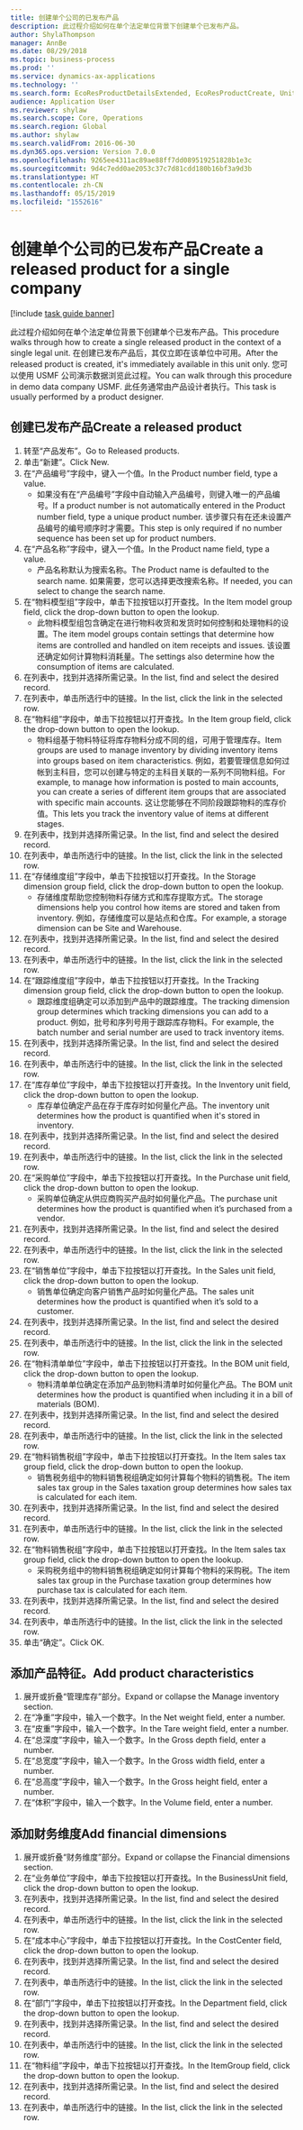 ```yaml
---
title: 创建单个公司的已发布产品
description: 此过程介绍如何在单个法定单位背景下创建单个已发布产品。
author: ShylaThompson
manager: AnnBe
ms.date: 08/29/2018
ms.topic: business-process
ms.prod: ''
ms.service: dynamics-ax-applications
ms.technology: ''
ms.search.form: EcoResProductDetailsExtended, EcoResProductCreate, UnitOfMeasureLookup, DimensionLookup
audience: Application User
ms.reviewer: shylaw
ms.search.scope: Core, Operations
ms.search.region: Global
ms.author: shylaw
ms.search.validFrom: 2016-06-30
ms.dyn365.ops.version: Version 7.0.0
ms.openlocfilehash: 9265ee4311ac89ae88ff7dd089519251828b1e3c
ms.sourcegitcommit: 9d4c7edd0ae2053c37c7d81cdd180b16bf3a9d3b
ms.translationtype: HT
ms.contentlocale: zh-CN
ms.lasthandoff: 05/15/2019
ms.locfileid: "1552616"
---
```

# <a name="create-a-released-product-for-a-single-company"></a><span data-ttu-id="36566-103">创建单个公司的已发布产品</span><span class="sxs-lookup"><span data-stu-id="36566-103">Create a released product for a single company</span></span>

[!include [task guide banner](../../includes/task-guide-banner.md)]

<span data-ttu-id="36566-104">此过程介绍如何在单个法定单位背景下创建单个已发布产品。</span><span class="sxs-lookup"><span data-stu-id="36566-104">This procedure walks through how to create a single released product in the context of a single legal unit.</span></span> <span data-ttu-id="36566-105">在创建已发布产品后，其仅立即在该单位中可用。</span><span class="sxs-lookup"><span data-stu-id="36566-105">After the released product is created,  it's immediately available in this unit only.</span></span> <span data-ttu-id="36566-106">您可以使用 USMF 公司演示数据浏览此过程。</span><span class="sxs-lookup"><span data-stu-id="36566-106">You can walk through this procedure in demo data company USMF.</span></span> <span data-ttu-id="36566-107">此任务通常由产品设计者执行。</span><span class="sxs-lookup"><span data-stu-id="36566-107">This task is usually performed by a product designer.</span></span>


## <a name="create-a-released-product"></a><span data-ttu-id="36566-108">创建已发布产品</span><span class="sxs-lookup"><span data-stu-id="36566-108">Create a released product</span></span>
1. <span data-ttu-id="36566-109">转至“产品发布”。</span><span class="sxs-lookup"><span data-stu-id="36566-109">Go to Released products.</span></span>
2. <span data-ttu-id="36566-110">单击“新建”。</span><span class="sxs-lookup"><span data-stu-id="36566-110">Click New.</span></span>
3. <span data-ttu-id="36566-111">在“产品编号”字段中，键入一个值。</span><span class="sxs-lookup"><span data-stu-id="36566-111">In the Product number field, type a value.</span></span>
    * <span data-ttu-id="36566-112">如果没有在“产品编号”字段中自动输入产品编号，则键入唯一的产品编号。</span><span class="sxs-lookup"><span data-stu-id="36566-112">If a product number is not automatically entered in the Product number field, type a unique product number.</span></span> <span data-ttu-id="36566-113">该步骤只有在还未设置产品编号的编号顺序时才需要。</span><span class="sxs-lookup"><span data-stu-id="36566-113">This step is only  required if no number sequence has been set up for product numbers.</span></span>  
4. <span data-ttu-id="36566-114">在“产品名称”字段中，键入一个值。</span><span class="sxs-lookup"><span data-stu-id="36566-114">In the Product name field, type a value.</span></span>
    * <span data-ttu-id="36566-115">产品名称默认为搜索名称。</span><span class="sxs-lookup"><span data-stu-id="36566-115">The Product name is defaulted to the search name.</span></span> <span data-ttu-id="36566-116">如果需要，您可以选择更改搜索名称。</span><span class="sxs-lookup"><span data-stu-id="36566-116">If needed, you can select to change the search name.</span></span>  
5. <span data-ttu-id="36566-117">在“物料模型组”字段中，单击下拉按钮以打开查找。</span><span class="sxs-lookup"><span data-stu-id="36566-117">In the Item model group field, click the drop-down button to open the lookup.</span></span>
    * <span data-ttu-id="36566-118">此物料模型组包含确定在进行物料收货和发货时如何控制和处理物料的设置。</span><span class="sxs-lookup"><span data-stu-id="36566-118">The item model groups contain settings that determine how items are controlled and handled on item receipts and issues.</span></span> <span data-ttu-id="36566-119">该设置还确定如何计算物料消耗量。</span><span class="sxs-lookup"><span data-stu-id="36566-119">The settings also determine how the consumption of items are calculated.</span></span>  
6. <span data-ttu-id="36566-120">在列表中，找到并选择所需记录。</span><span class="sxs-lookup"><span data-stu-id="36566-120">In the list, find and select the desired record.</span></span>
7. <span data-ttu-id="36566-121">在列表中，单击所选行中的链接。</span><span class="sxs-lookup"><span data-stu-id="36566-121">In the list, click the link in the selected row.</span></span>
8. <span data-ttu-id="36566-122">在“物料组”字段中，单击下拉按钮以打开查找。</span><span class="sxs-lookup"><span data-stu-id="36566-122">In the Item group field, click the drop-down button to open the lookup.</span></span>
    * <span data-ttu-id="36566-123">物料组基于物料特征将库存物料分成不同的组，可用于管理库存。</span><span class="sxs-lookup"><span data-stu-id="36566-123">Item groups are used to manage inventory by dividing inventory items into groups based on item characteristics.</span></span> <span data-ttu-id="36566-124">例如，若要管理信息如何过帐到主科目，您可以创建与特定的主科目关联的一系列不同物料组。</span><span class="sxs-lookup"><span data-stu-id="36566-124">For example, to manage how information is posted to main accounts, you can create a series of different item groups that are associated with specific main accounts.</span></span> <span data-ttu-id="36566-125">这让您能够在不同阶段跟踪物料的库存价值。</span><span class="sxs-lookup"><span data-stu-id="36566-125">This lets you track the inventory value of items at different stages.</span></span>  
9. <span data-ttu-id="36566-126">在列表中，找到并选择所需记录。</span><span class="sxs-lookup"><span data-stu-id="36566-126">In the list, find and select the desired record.</span></span>
10. <span data-ttu-id="36566-127">在列表中，单击所选行中的链接。</span><span class="sxs-lookup"><span data-stu-id="36566-127">In the list, click the link in the selected row.</span></span>
11. <span data-ttu-id="36566-128">在“存储维度组”字段中，单击下拉按钮以打开查找。</span><span class="sxs-lookup"><span data-stu-id="36566-128">In the Storage dimension group field, click the drop-down button to open the lookup.</span></span>
    * <span data-ttu-id="36566-129">存储维度帮助您控制物料存储方式和库存提取方式。</span><span class="sxs-lookup"><span data-stu-id="36566-129">The storage dimensions help you control how items are stored and taken from inventory.</span></span> <span data-ttu-id="36566-130">例如，存储维度可以是站点和仓库。</span><span class="sxs-lookup"><span data-stu-id="36566-130">For example, a storage dimension can be Site and Warehouse.</span></span>  
12. <span data-ttu-id="36566-131">在列表中，找到并选择所需记录。</span><span class="sxs-lookup"><span data-stu-id="36566-131">In the list, find and select the desired record.</span></span>
13. <span data-ttu-id="36566-132">在列表中，单击所选行中的链接。</span><span class="sxs-lookup"><span data-stu-id="36566-132">In the list, click the link in the selected row.</span></span>
14. <span data-ttu-id="36566-133">在“跟踪维度组”字段中，单击下拉按钮以打开查找。</span><span class="sxs-lookup"><span data-stu-id="36566-133">In the Tracking dimension group field, click the drop-down button to open the lookup.</span></span>
    * <span data-ttu-id="36566-134">跟踪维度组确定可以添加到产品中的跟踪维度。</span><span class="sxs-lookup"><span data-stu-id="36566-134">The tracking dimension group determines which tracking dimensions you can add to a product.</span></span> <span data-ttu-id="36566-135">例如，批号和序列号用于跟踪库存物料。</span><span class="sxs-lookup"><span data-stu-id="36566-135">For example, the batch number and serial number are used to track inventory items.</span></span>  
15. <span data-ttu-id="36566-136">在列表中，找到并选择所需记录。</span><span class="sxs-lookup"><span data-stu-id="36566-136">In the list, find and select the desired record.</span></span>
16. <span data-ttu-id="36566-137">在列表中，单击所选行中的链接。</span><span class="sxs-lookup"><span data-stu-id="36566-137">In the list, click the link in the selected row.</span></span>
17. <span data-ttu-id="36566-138">在“库存单位”字段中，单击下拉按钮以打开查找。</span><span class="sxs-lookup"><span data-stu-id="36566-138">In the Inventory unit field, click the drop-down button to open the lookup.</span></span>
    * <span data-ttu-id="36566-139">库存单位确定产品在存于库存时如何量化产品。</span><span class="sxs-lookup"><span data-stu-id="36566-139">The inventory unit determines how the product is quantified when it's stored in inventory.</span></span>  
18. <span data-ttu-id="36566-140">在列表中，找到并选择所需记录。</span><span class="sxs-lookup"><span data-stu-id="36566-140">In the list, find and select the desired record.</span></span>
19. <span data-ttu-id="36566-141">在列表中，单击所选行中的链接。</span><span class="sxs-lookup"><span data-stu-id="36566-141">In the list, click the link in the selected row.</span></span>
20. <span data-ttu-id="36566-142">在“采购单位”字段中，单击下拉按钮以打开查找。</span><span class="sxs-lookup"><span data-stu-id="36566-142">In the Purchase unit field, click the drop-down button to open the lookup.</span></span>
    * <span data-ttu-id="36566-143">采购单位确定从供应商购买产品时如何量化产品。</span><span class="sxs-lookup"><span data-stu-id="36566-143">The purchase unit determines how the product is quantified when it’s purchased from a vendor.</span></span>  
21. <span data-ttu-id="36566-144">在列表中，找到并选择所需记录。</span><span class="sxs-lookup"><span data-stu-id="36566-144">In the list, find and select the desired record.</span></span>
22. <span data-ttu-id="36566-145">在列表中，单击所选行中的链接。</span><span class="sxs-lookup"><span data-stu-id="36566-145">In the list, click the link in the selected row.</span></span>
23. <span data-ttu-id="36566-146">在“销售单位”字段中，单击下拉按钮以打开查找。</span><span class="sxs-lookup"><span data-stu-id="36566-146">In the Sales unit field, click the drop-down button to open the lookup.</span></span>
    * <span data-ttu-id="36566-147">销售单位确定向客户销售产品时如何量化产品。</span><span class="sxs-lookup"><span data-stu-id="36566-147">The sales unit determines how the product is quantified when it’s sold to a customer.</span></span>  
24. <span data-ttu-id="36566-148">在列表中，找到并选择所需记录。</span><span class="sxs-lookup"><span data-stu-id="36566-148">In the list, find and select the desired record.</span></span>
25. <span data-ttu-id="36566-149">在列表中，单击所选行中的链接。</span><span class="sxs-lookup"><span data-stu-id="36566-149">In the list, click the link in the selected row.</span></span>
26. <span data-ttu-id="36566-150">在“物料清单单位”字段中，单击下拉按钮以打开查找。</span><span class="sxs-lookup"><span data-stu-id="36566-150">In the BOM unit field, click the drop-down button to open the lookup.</span></span>
    * <span data-ttu-id="36566-151">物料清单单位确定在添加产品到物料清单时如何量化产品。</span><span class="sxs-lookup"><span data-stu-id="36566-151">The BOM unit determines how the product is quantified when including it in a bill of materials (BOM).</span></span>  
27. <span data-ttu-id="36566-152">在列表中，找到并选择所需记录。</span><span class="sxs-lookup"><span data-stu-id="36566-152">In the list, find and select the desired record.</span></span>
28. <span data-ttu-id="36566-153">在列表中，单击所选行中的链接。</span><span class="sxs-lookup"><span data-stu-id="36566-153">In the list, click the link in the selected row.</span></span>
29. <span data-ttu-id="36566-154">在“物料销售税组”字段中，单击下拉按钮以打开查找。</span><span class="sxs-lookup"><span data-stu-id="36566-154">In the Item sales tax group field, click the drop-down button to open the lookup.</span></span>
    * <span data-ttu-id="36566-155">销售税务组中的物料销售税组确定如何计算每个物料的销售税。</span><span class="sxs-lookup"><span data-stu-id="36566-155">The item sales tax group in the Sales taxation group determines how sales tax is calculated for each item.</span></span>  
30. <span data-ttu-id="36566-156">在列表中，找到并选择所需记录。</span><span class="sxs-lookup"><span data-stu-id="36566-156">In the list, find and select the desired record.</span></span>
31. <span data-ttu-id="36566-157">在列表中，单击所选行中的链接。</span><span class="sxs-lookup"><span data-stu-id="36566-157">In the list, click the link in the selected row.</span></span>
32. <span data-ttu-id="36566-158">在“物料销售税组”字段中，单击下拉按钮以打开查找。</span><span class="sxs-lookup"><span data-stu-id="36566-158">In the Item sales tax group field, click the drop-down button to open the lookup.</span></span>
    * <span data-ttu-id="36566-159">采购税务组中的物料销售税组确定如何计算每个物料的采购税。</span><span class="sxs-lookup"><span data-stu-id="36566-159">The item sales tax group in the Purchase taxation group determines how purchase tax is calculated for each item.</span></span>  
33. <span data-ttu-id="36566-160">在列表中，找到并选择所需记录。</span><span class="sxs-lookup"><span data-stu-id="36566-160">In the list, find and select the desired record.</span></span>
34. <span data-ttu-id="36566-161">在列表中，单击所选行中的链接。</span><span class="sxs-lookup"><span data-stu-id="36566-161">In the list, click the link in the selected row.</span></span>
35. <span data-ttu-id="36566-162">单击“确定”。</span><span class="sxs-lookup"><span data-stu-id="36566-162">Click OK.</span></span>

## <a name="add-product-characteristics"></a><span data-ttu-id="36566-163">添加产品特征。</span><span class="sxs-lookup"><span data-stu-id="36566-163">Add product characteristics</span></span>
1. <span data-ttu-id="36566-164">展开或折叠“管理库存”部分。</span><span class="sxs-lookup"><span data-stu-id="36566-164">Expand or collapse the Manage inventory section.</span></span>
2. <span data-ttu-id="36566-165">在“净重”字段中，输入一个数字。</span><span class="sxs-lookup"><span data-stu-id="36566-165">In the Net weight field, enter a number.</span></span>
3. <span data-ttu-id="36566-166">在“皮重”字段中，输入一个数字。</span><span class="sxs-lookup"><span data-stu-id="36566-166">In the Tare weight field, enter a number.</span></span>
4. <span data-ttu-id="36566-167">在“总深度”字段中，输入一个数字。</span><span class="sxs-lookup"><span data-stu-id="36566-167">In the Gross depth field, enter a number.</span></span>
5. <span data-ttu-id="36566-168">在“总宽度”字段中，输入一个数字。</span><span class="sxs-lookup"><span data-stu-id="36566-168">In the Gross width field, enter a number.</span></span>
6. <span data-ttu-id="36566-169">在“总高度”字段中，输入一个数字。</span><span class="sxs-lookup"><span data-stu-id="36566-169">In the Gross height field, enter a number.</span></span>
7. <span data-ttu-id="36566-170">在“体积”字段中，输入一个数字。</span><span class="sxs-lookup"><span data-stu-id="36566-170">In the Volume field, enter a number.</span></span>

## <a name="add-financial-dimensions"></a><span data-ttu-id="36566-171">添加财务维度</span><span class="sxs-lookup"><span data-stu-id="36566-171">Add financial dimensions</span></span>
1. <span data-ttu-id="36566-172">展开或折叠“财务维度”部分。</span><span class="sxs-lookup"><span data-stu-id="36566-172">Expand or collapse the Financial dimensions section.</span></span>
2. <span data-ttu-id="36566-173">在“业务单位”字段中，单击下拉按钮以打开查找。</span><span class="sxs-lookup"><span data-stu-id="36566-173">In the BusinessUnit field, click the drop-down button to open the lookup.</span></span>
3. <span data-ttu-id="36566-174">在列表中，找到并选择所需记录。</span><span class="sxs-lookup"><span data-stu-id="36566-174">In the list, find and select the desired record.</span></span>
4. <span data-ttu-id="36566-175">在列表中，单击所选行中的链接。</span><span class="sxs-lookup"><span data-stu-id="36566-175">In the list, click the link in the selected row.</span></span>
5. <span data-ttu-id="36566-176">在“成本中心”字段中，单击下拉按钮以打开查找。</span><span class="sxs-lookup"><span data-stu-id="36566-176">In the CostCenter field, click the drop-down button to open the lookup.</span></span>
6. <span data-ttu-id="36566-177">在列表中，找到并选择所需记录。</span><span class="sxs-lookup"><span data-stu-id="36566-177">In the list, find and select the desired record.</span></span>
7. <span data-ttu-id="36566-178">在列表中，单击所选行中的链接。</span><span class="sxs-lookup"><span data-stu-id="36566-178">In the list, click the link in the selected row.</span></span>
8. <span data-ttu-id="36566-179">在“部门”字段中，单击下拉按钮以打开查找。</span><span class="sxs-lookup"><span data-stu-id="36566-179">In the Department field, click the drop-down button to open the lookup.</span></span>
9. <span data-ttu-id="36566-180">在列表中，找到并选择所需记录。</span><span class="sxs-lookup"><span data-stu-id="36566-180">In the list, find and select the desired record.</span></span>
10. <span data-ttu-id="36566-181">在列表中，单击所选行中的链接。</span><span class="sxs-lookup"><span data-stu-id="36566-181">In the list, click the link in the selected row.</span></span>
11. <span data-ttu-id="36566-182">在“物料组”字段中，单击下拉按钮以打开查找。</span><span class="sxs-lookup"><span data-stu-id="36566-182">In the ItemGroup field, click the drop-down button to open the lookup.</span></span>
12. <span data-ttu-id="36566-183">在列表中，找到并选择所需记录。</span><span class="sxs-lookup"><span data-stu-id="36566-183">In the list, find and select the desired record.</span></span>
13. <span data-ttu-id="36566-184">在列表中，单击所选行中的链接。</span><span class="sxs-lookup"><span data-stu-id="36566-184">In the list, click the link in the selected row.</span></span>

